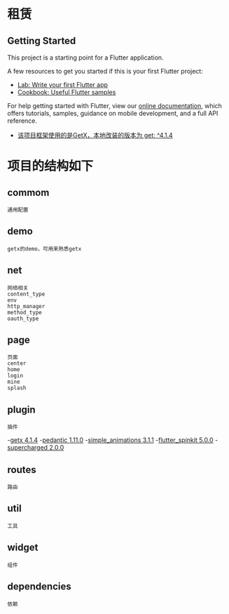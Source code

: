 # 租赁

## Getting Started

This project is a starting point for a Flutter application.

A few resources to get you started if this is your first Flutter project:

- [Lab: Write your first Flutter app](https://flutter.dev/docs/get-started/codelab)
- [Cookbook: Useful Flutter samples](https://flutter.dev/docs/cookbook)

For help getting started with Flutter, view our
[online documentation](https://flutter.dev/docs), which offers tutorials,
samples, guidance on mobile development, and a full API reference.

- [该项目框架使用的是GetX，本地改装的版本为 get: ^4.1.4](https://pub.flutter-io.cn/packages/get)

# 项目的结构如下

## commom
    通用配置

## demo
    getx的demo，可用来熟悉getx

## net
    网络相关
    content_type
    env
    http_manager
    method_type
    oauth_type

## page
    页面
    center
    home
    login
    mine
    splash
    

## plugin
    插件
 -[getx 4.1.4](https://pub.flutter-io.cn/packages/get)
 -[pedantic 1.11.0](https://pub.flutter-io.cn/packages/pedantic)
 -[simple_animations 3.1.1](https://pub.flutter-io.cn/packages/simple_animations)
 -[flutter_spinkit 5.0.0](https://pub.flutter-io.cn/packages/flutter_spinkit)
 -[supercharged 2.0.0](https://pub.flutter-io.cn/packages/supercharged)
 

## routes
    路由


## util
    工具

## widget
    组件
    
## dependencies
    依赖
    

